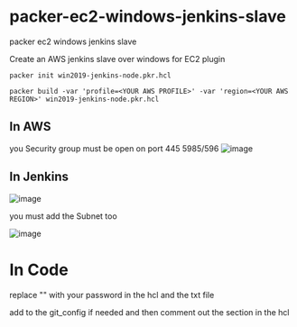 # packer-ec2-windows-jenkins-slave
packer ec2 windows jenkins slave

Create an AWS jenkins slave over windows for EC2 plugin

```packer init win2019-jenkins-node.pkr.hcl```

```packer build -var 'profile=<YOUR AWS PROFILE>' -var 'region=<YOUR AWS REGION>' win2019-jenkins-node.pkr.hcl```

## In AWS

you Security group must be open on port 445 5985/596 ![image](https://user-images.githubusercontent.com/6726241/180745941-ef85c901-6382-43ef-8087-e9c0b29898b7.png)

## In Jenkins 
![image](https://user-images.githubusercontent.com/6726241/180746531-6e634a24-1aef-4aeb-afcd-e780f780973c.png)

you must add the Subnet too

![image](https://user-images.githubusercontent.com/6726241/180746790-d217f6dd-70c7-44ab-a23f-d403f6ab8aa7.png)

# In Code 
replace "<Your PASSWD>" with your password in the hcl and the txt file

add <YOUR HOST> to the git_config if needed and then comment out the section in the hcl



